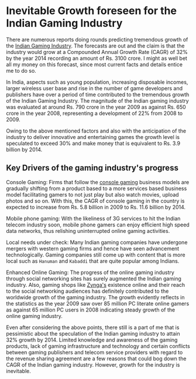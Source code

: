 # Inevitable Growth foreseen for the Indian Gaming Industry

There are numerous reports doing rounds predicting tremendous growth of the <a href="http://www.indiangaming.com/industry/">Indian Gaming Industry</a>. The forecasts are out and the claim is that the industry would grow at a Compounded Annual Growth Rate (CAGR) of 32% by the year 2014 recording an amount of Rs. 3100 crore. I might as well bet all my money on this forecast, since most current facts and details entice me to do so.

In India, aspects such as young population, increasing disposable incomes, larger wireless user base and rise in the number of game developers and publishers have over a period of time contributed to the tremendous growth of the Indian Gaming Industry.  The magnitude of the Indian gaming industry was evaluated at around Rs. 790 crore in the year 2009 as against Rs. 650 crore in the year 2008, representing a development of 22% from 2008 to 2009. 

Owing to the above mentioned factors and also with the anticipation of the industry to deliver innovative and entertaining games the growth level is speculated to exceed 30% and make money that is equivalent to Rs. 3.9 billion by 2014.

## Key Drivers of the gaming industry's progress

Console Gaming: Firms that follow the <a href="http://en.wikipedia.org/wiki/Console_game">console gaming</a> business models are gradually shifting from a product based to a more services based business model facilitating gamers to not just play but also watch movies, upload photos and so on. With this, the CAGR of console gaming in the country is expected to increase from Rs. 5.8 billion in 2009 to Rs. 11.6 billion by 2014.

Mobile phone gaming: With the likeliness of 3G services to hit the Indian telecom industry soon, mobile phone gamers can enjoy efficient high speed data networks, thus relishing uninterrupted online gaming activities.

Local needs under check: Many Indian gaming companies have undergone mergers with western gaming firms and hence have seen advancement technologically. Gaming companies still come up with content that is more local such as `Hanuman` and `Kabaddi` that are quite popular among Indians. 

Enhanced Online Gaming: The progress of the online gaming industry through social networking sites has surely augmented the Indian gaming industry. Also, gaming shops like <a href="http://www.zynga.com/">Zynga's</a> existence online and their reach to the social networking audiences has definitely contributed to the worldwide growth of the gaming industry. The growth evidently reflects in the statistics as the year 2009 saw over 85 million PC literate online gamers as against 65 million PC users in 2008 indicating steady growth of the online gaming industry. 

Even after considering the above points, there still is a part of me that is pessimistic about the speculation of the Indian gaming industry to attain 32% growth by 2014. Limited knowledge and awareness of the gaming products, lack of gaming infrastructure and technology and certain conflicts between gaming publishers and telecom service providers with regard to the revenue sharing agreement are a few reasons that could bog down the CAGR of the Indian gaming industry. However, growth for the industry is inevitable.
